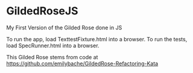 # GildedRoseJS
My First Version of the Gilded Rose done in JS

To run the app, load TexttestFixture.html into a browser.
To run the tests, load SpecRunner.html into a browser.

This Gilded Rose stems from code at https://github.com/emilybache/GildedRose-Refactoring-Kata
